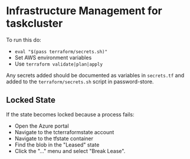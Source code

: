 Infrastructure Management for taskcluster
=========================================

To run this do:
 * `eval "$(pass terraform/secrets.sh)"`
 * Set AWS environment variables
 * Use `terraform validate|plan|apply`

Any secrets added should be documented as variables in `secrets.tf` and added
to the `terraform/secrets.sh` script in password-store.

Locked State
------------

If the state becomes locked because a process fails:

 * Open the Azure portal
 * Navigate to the tcterraformstate account
 * Navigate to the tfstate container
 * Find the blob in the "Leased" state
 * Click the "..." menu and select "Break Lease".
